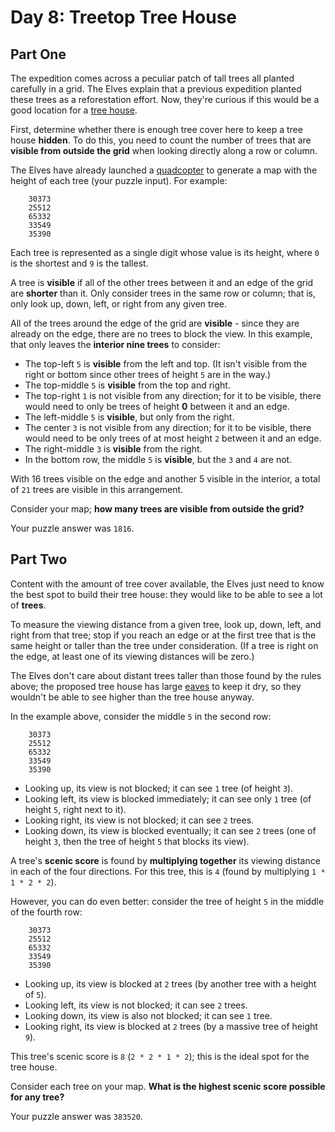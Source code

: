 # Day 8: Treetop Tree House

## Part One

The expedition comes across a peculiar patch of tall trees all planted
carefully in a grid. The Elves explain that a previous expedition
planted these trees as a reforestation effort. Now, they're curious if
this would be a good location for a [tree
house](https://en.wikipedia.org/wiki/Tree_house).

First, determine whether there is enough tree cover here to keep a tree
house **hidden**. To do this, you need to count the number of trees that
are **visible from outside the grid** when looking directly along a row or
column.

The Elves have already launched a
[quadcopter](https://en.wikipedia.org/wiki/Quadcopter) to generate a map
with the height of each tree (your puzzle input). For example:

```
    30373
    25512
    65332
    33549
    35390
```

Each tree is represented as a single digit whose value is its height,
where `0` is the shortest and `9` is the tallest.

A tree is **visible** if all of the other trees between it and an edge of
the grid are **shorter** than it. Only consider trees in the same row or
column; that is, only look up, down, left, or right from any given tree.

All of the trees around the edge of the grid are **visible** - since they
are already on the edge, there are no trees to block the view. In this
example, that only leaves the **interior nine trees** to consider:

-   The top-left `5` is **visible** from the left and top. (It isn't
    visible from the right or bottom since other trees of height `5` are
    in the way.)
-   The top-middle `5` is **visible** from the top and right.
-   The top-right `1` is not visible from any direction; for it to be
    visible, there would need to only be trees of height **0** between it
    and an edge.
-   The left-middle `5` is **visible**, but only from the right.
-   The center `3` is not visible from any direction; for it to be
    visible, there would need to be only trees of at most height `2`
    between it and an edge.
-   The right-middle `3` is **visible** from the right.
-   In the bottom row, the middle `5` is **visible**, but the `3` and `4`
    are not.

With 16 trees visible on the edge and another 5 visible in the interior,
a total of `21` trees are visible in this arrangement.

Consider your map; **how many trees are visible from outside the grid?**

Your puzzle answer was `1816`.

## Part Two

Content with the amount of tree cover available, the Elves just need to
know the best spot to build their tree house: they would like to be able
to see a lot of **trees**.

To measure the viewing distance from a given tree, look up, down, left,
and right from that tree; stop if you reach an edge or at the first tree
that is the same height or taller than the tree under consideration. (If
a tree is right on the edge, at least one of its viewing distances will
be zero.)

The Elves don't care about distant trees taller than those found by the
rules above; the proposed tree house has large
[eaves](https://en.wikipedia.org/wiki/Eaves) to keep it dry, so they
wouldn't be able to see higher than the tree house anyway.

In the example above, consider the middle `5` in the second row:

```
    30373
    25512
    65332
    33549
    35390
```

-   Looking up, its view is not blocked; it can see `1` tree (of height
    `3`).
-   Looking left, its view is blocked immediately; it can see only `1`
    tree (of height `5`, right next to it).
-   Looking right, its view is not blocked; it can see `2` trees.
-   Looking down, its view is blocked eventually; it can see `2` trees
    (one of height `3`, then the tree of height `5` that blocks its
    view).

A tree's **scenic score** is found by **multiplying together** its viewing
distance in each of the four directions. For this tree, this is `4`
(found by multiplying `1 * 1 * 2 * 2`).

However, you can do even better: consider the tree of height `5` in the
middle of the fourth row:

```
    30373
    25512
    65332
    33549
    35390
```

-   Looking up, its view is blocked at `2` trees (by another tree with a
    height of `5`).
-   Looking left, its view is not blocked; it can see `2` trees.
-   Looking down, its view is also not blocked; it can see `1` tree.
-   Looking right, its view is blocked at `2` trees (by a massive tree
    of height `9`).

This tree's scenic score is `8` (`2 * 2 * 1 * 2`); this is the ideal
spot for the tree house.

Consider each tree on your map. **What is the highest scenic score
possible for any tree?**

Your puzzle answer was `383520`.
